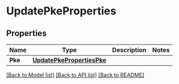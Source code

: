 # UpdatePkeProperties

## Properties
Name | Type | Description | Notes
------------ | ------------- | ------------- | -------------
**Pke** | [**UpdatePkePropertiesPke**](UpdatePKEProperties_pke.md) |  | 

[[Back to Model list]](../README.md#documentation-for-models) [[Back to API list]](../README.md#documentation-for-api-endpoints) [[Back to README]](../README.md)


